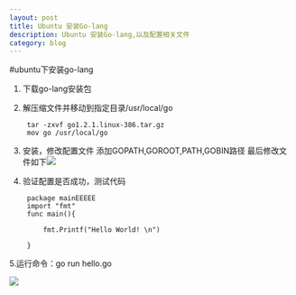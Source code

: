 ```yaml
---
layout: post
title: Ubuntu 安装Go-lang
description: Ubuntu 安装Go-lang,以及配置相关文件
category: blog
---
```



#ubuntu下安装go-lang


1. 下载go-lang安装包
       
1. 解压缩文件并移动到指定目录/usr/local/go
	
	    tar -zxvf go1.2.1.linux-386.tar.gz
    	mov go /usr/local/go
1. 安装，修改配置文件
添加GOPATH,GOROOT,PATH,GOBIN路径
最后修改文件如下![](http://i.imgur.com/P9wQChr.png)

1. 验证配置是否成功，测试代码


    	package mainEEEEE
    	import "fmt"
    	func main(){
    
    		fmt.Printf("Hello World! \n")
    	
    	}
    

5.运行命令：go run hello.go
	

![](http://i.imgur.com/nRIUXWm.png)
    